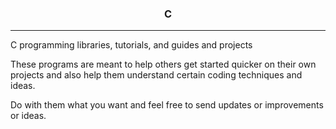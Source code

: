 <center><h3>C</h3></center>
<hr />

C programming libraries, tutorials, and guides and projects

These programs are meant to help others get started quicker 
on their own projects and also help them understand certain 
coding techniques and ideas.

Do with them what you want and feel free to send updates or 
improvements or ideas.
